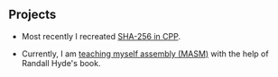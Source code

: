 ## Projects
* Most recently I recreated [SHA-256 in CPP](https://github.com/BurritoBlankets/SHA256).

* Currently, I am [teaching myself assembly (MASM)](https://github.com/BurritoBlankets/Learning-Assembly) with the help of Randall Hyde's book.
